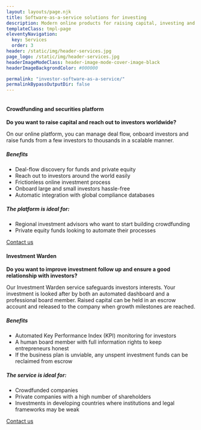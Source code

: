 ```yaml
---
layout: layouts/page.njk
title: Software-as-a-service solutions for investing
description: Modern online products for raising capital, investing and corporate governance.
templateClass: tmpl-page
eleventyNavigation:
  key: Services
  order: 3
header: /static/img/header-services.jpg
page_logo: /static/img/header-services.jpg
headerImageModeClass: header-image-mode-cover-image-black
headerImageBackgrondColor: #000000

permalink: "investor-software-as-a-service/"
permalinkBypassOutputDir: false
---
```


<section class="card-deck-home card-deck-services">
  <div class="card-deck mb-2">
    <div class="card">
        <div class="view overlay">
          <img src="{{ '/static/img/service-equity-crowdfunding.jpg'|url }}" class="card-img-top" alt="">
        </div>
        <div class="card-body">
            <h4>Crowdfunding and securities platform</h5>
            <div class="card-middle">
              <p>
                <strong>Do you want to raise capital and reach out to investors worldwide?</strong>
              </p>
              <p>
                  On our online platform, you can manage deal flow, onboard investors and raise funds from a few investors to thousands in a scalable manner.
              </p>
              <h5>Benefits</h5>
              <ul>
                <li>Deal-flow discovery for funds and private equity</li>              
                <li>Reach out to investors around the world easily</li>
                <li>Frictionless online investment process</li>
                <li>Onboard large and small investors hassle-free</li>
                <li>Automatic integration with global compliance databases</li>
              </ul>            
              <h5>The platform is ideal for:</h5>
              <ul>
                <li>Regional investment advisors who want to start building crowdfunding</li>
                <li>Private equity funds looking to automate their processes</li>
              </ul>              
            </div>  
            <a href="mailto:hello@capitalgram.com"
              class="btn btn-primary btn-md">Contact us<i class="fas fa-envelope ml-2"></i> 
            </a>            
        </div>
    </div>
    <div class="card">
        <div class="view overlay">
          <img src="{{ '/static/img/service-investment-warden.jpg'|url }}" class="card-img-top" alt="">
        </div>
        <div class="card-body">
            <h4>Investment Warden</h5>
            <p>
              <strong>
              Do you want to improve investment follow up and ensure a good relationship with investors?
              </strong>
            </p>
            <p>
                Our Investment Warden service safeguards investors interests. Your investment is looked after by both an automated dashboard and a professional board member. Raised capital can be held in an escrow account and released to the company when growth milestones are reached.         
            </p>              
            <h5>Benefits</h5>
            <ul>
              <li>
                Automated Key Performance Index (KPI) monitoring for investors
              </li>
              <li>
                 A human board member with full information rights to keep entrepreneurs honest
              </li>                     
              <li>
                If the business plan is unviable, any unspent investment funds can be reclaimed from escrow
              </li>       
            </ul>            
            <h5>The service is ideal for:</h5>
            <ul>
              <li>Crowdfunded companies</li>
              <li>Private companies with a high number of shareholders</li>
              <li>Investments in developing countries where institutions and legal frameworks may be weak</li>
            </ul>              
            <a href="mailto:hello@capitalgram.com"
              class="btn btn-primary btn-md">Contact us<i class="fas fa-envelope ml-2"></i> 
            </a>            
        </div>
      </div>
    </div>    
  </div>  
</section>